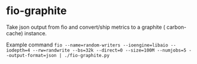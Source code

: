 # fio-graphite
Take json output from fio and convert/ship metrics to a graphite ( carbon-cache) instance.

Example command
``fio --name=random-writers --ioengine=libaio --iodepth=4 --rw=randwrite --bs=32k --direct=0 --size=100M --numjobs=5 --output-format=json | ./fio-graphite.py``
